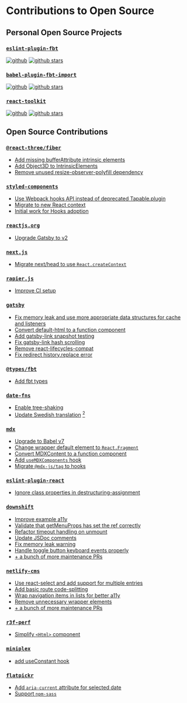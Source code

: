 # Contributions to Open Source

## Personal Open Source Projects

### [`eslint-plugin-fbt`](https://github.com/alexandernanberg/eslint-plugin-fbt)

[![github](https://img.shields.io/github/package-json/v/alexandernanberg/eslint-plugin-fbt)](https://github.com/alexandernanberg/eslint-plugin-fbt)
[![github stars](https://img.shields.io/github/stars/alexandernanberg/eslint-plugin-fbt)](https://github.com/alexandernanberg/eslint-plugin-fbt)

### [`babel-plugin-fbt-import`](https://github.com/alexandernanberg/babel-plugin-fbt-import)

[![github](https://img.shields.io/github/package-json/v/alexandernanberg/babel-plugin-fbt-import)](https://github.com/alexandernanberg/babel-plugin-fbt-import)
[![github stars](https://img.shields.io/github/stars/alexandernanberg/babel-plugin-fbt-import)](https://github.com/alexandernanberg/babel-plugin-fbt-import)

### [`react-toolkit`](https://github.com/alexandernanberg/react-toolkit)

[![github](https://img.shields.io/github/package-json/v/alexandernanberg/react-toolkit)](https://github.com/alexandernanberg/react-toolkit)
[![github stars](https://img.shields.io/github/stars/alexandernanberg/react-toolkit)](https://github.com/alexandernanberg/react-toolkit)

## Open Source Contributions

### [`@react-three/fiber`](https://github.com/pmndrs/react-three-fiber)

- [Add missing bufferAttribute intrinsic elements](https://github.com/pmndrs/react-three-fiber/pull/2102)
- [Add Object3D to IntrinsicElements](https://github.com/pmndrs/react-three-fiber/pull/2099)
- [Remove unused resize-observer-polyfill dependency](https://github.com/pmndrs/react-three-fiber/pull/2044)

### [`styled-components`](https://github.com/gatsbyjs/gatsby)

- [Use Webpack hooks API instead of deprecated Tapable.plugin](https://github.com/styled-components/styled-components/pull/2355)
- [Migrate to new React context](https://github.com/styled-components/styled-components/pull/1894)
- [Initial work for Hooks adoption](https://github.com/styled-components/styled-components/pull/2349)

### [`reactjs.org`](https://github.com/reactjs/reactjs.org)

- [Upgrade Gatsby to v2](https://github.com/reactjs/reactjs.org/pull/1104)

### [`next.js`](https://github.com/vercel/next.js)

- [Migrate next/head to use `React.createContext`](https://github.com/vercel/next.js/pull/6038)

### [`rapier.js`](https://github.com/dimforge/rapier.js)

- [Improve CI setup](https://github.com/dimforge/rapier.js/pull/115)

### [`gatsby`](https://github.com/gatsbyjs/gatsby)

- [Fix memory leak and use more appropriate data structures for cache and listeners](https://github.com/gatsbyjs/gatsby/pull/10278)
- [Convert default-html to a function component](https://github.com/gatsbyjs/gatsby/pull/11146)
- [Add gatsby-link snapshot testing](https://github.com/gatsbyjs/gatsby/pull/7090)
- [Fix gatsby-link hash scrolling](https://github.com/gatsbyjs/gatsby/pull/7077)
- [Remove react-lifecycles-compat](https://github.com/gatsbyjs/gatsby/pull/7070)
- [Fix redirect history.replace error](https://github.com/gatsbyjs/gatsby/pull/7018)

### [`@types/fbt`](https://github.com/DefinitelyTyped/DefinitelyTyped/tree/master/types/fbt)

- [Add fbt types](https://github.com/DefinitelyTyped/DefinitelyTyped/pull/52656)

### [`date-fns`](https://github.com/date-fns/date-fns)

- [Enable tree-shaking](https://github.com/date-fns/date-fns/pull/711)
- [Update Swedish translation](https://github.com/date-fns/date-fns/pull/749) [<sup>2</sup>](https://github.com/date-fns/date-fns/pull/570)

### [`mdx`](https://github.com/mdx-js/mdx/)

- [Upgrade to Babel v7](https://github.com/mdx-js/mdx/pull/494)
- [Change wrapper default element to `React.Fragment`](https://github.com/mdx-js/mdx/pull/470)
- [Convert MDXContent to a function component](https://github.com/mdx-js/mdx/pull/427)
- [Add `useMDXComponents` hook](https://github.com/mdx-js/mdx/pull/440)
- [Migrate `@mdx-js/tag` to hooks](https://github.com/mdx-js/mdx/pull/417)

### [`eslint-plugin-react`](https://github.com/yannickcr/eslint-plugin-react/)

- [Ignore class properties in destructuring-assignment](https://github.com/yannickcr/eslint-plugin-react/pull/1909)

### [`downshift`](https://github.com/downshift-js/downshift)

- [Improve example a11y](https://github.com/downshift-js/downshift/pull/554)
- [Validate that getMenuProps has set the ref correctly](https://github.com/downshift-js/downshift/pull/525)
- [Refactor timeout handling on unmount](https://github.com/downshift-js/downshift/pull/517)
- [Update JSDoc comments](https://github.com/downshift-js/downshift/pull/514)
- [Fix memory leak warning](https://github.com/downshift-js/downshift/pull/479)
- [Handle toggle button keyboard events properly](https://github.com/downshift-js/downshift/pull/484)
- [+ a bunch of more maintenance PRs](https://github.com/downshift-js/downshift/pulls?q=is%3Apr+sort%3Aupdated-desc+author%3Aalexandernanberg+is%3Amerged)

### [`netlify-cms`](https://github.com/netlify/netlify-cms)

- [Use react-select and add support for multiple entries](https://github.com/netlify/netlify-cms/pull/1936)
- [Add basic route code-splitting](https://github.com/netlify/netlify-cms/pull/1889)
- [Wrap navigation items in lists for better a11y](https://github.com/netlify/netlify-cms/pull/1903)
- [Remove unnecessary wrapper elements](https://github.com/netlify/netlify-cms/pull/1888)
- [+ a bunch of more maintenance PRs](https://github.com/netlify/netlify-cms/pulls?q=is%3Apr+sort%3Aupdated-desc+author%3Aalexandernanberg+is%3Amerged)

### [`r3f-perf`](https://github.com/utsuboco/r3f-perf)

- [Simplify `<Html>` component](https://github.com/utsuboco/r3f-perf/pull/31)

### [`miniplex`](https://github.com/hmans/miniplex)

- [add useConstant hook](https://github.com/hmans/miniplex/pull/3)

### [`flatpickr`](https://github.com/flatpickr/flatpickr)

- [Add `aria-current` attribute for selected date](https://github.com/flatpickr/flatpickr/pull/1309)
- [Support `npm-sass`](https://github.com/flatpickr/flatpickr/pull/586)
